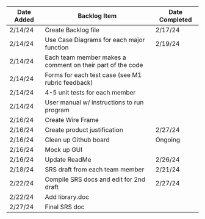 | Date Added | Backlog Item | Date Completed |
| ---------- | ------------ | -------------- |
| 2/14/24 | Create Backlog file | 2/17/24 |
| 2/14/24 | Use Case Diagrams for each major function | 2/19/24 |
| 2/14/24 | Each team member makes a comment on their part of the code |   |
| 2/14/24 | Forms for each test case (see M1 rubric feedback) |   |
| 2/14/24 | 4-5 unit tests for each member |  |
| 2/14/24 | User manual w/ instructions to run program |   |
| 2/16/24 | Create Wire Frame |   |
| 2/16/24 | Create product justification | 2/27/24 |
| 2/16/24 | Clean up Github board | Ongoing |
| 2/16/24 | Mock up GUI |   |
| 2/16/24 | Update ReadMe | 2/26/24 |
| 2/18/24 | SRS draft from each team member | 2/21/24 |
| 2/22/24 | Compile SRS docs and edit for 2nd draft | 2/27/24 |
| 2/22/24 | Add library.doc |   |
| 2/27/24 | Final SRS doc |   |
